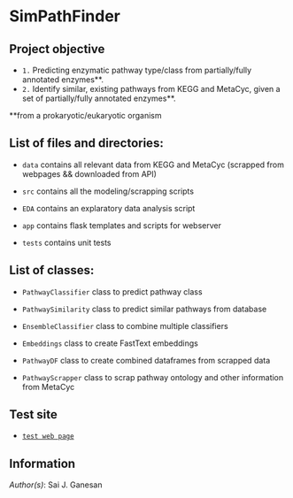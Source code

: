 # SimPathFinder

## Project objective 
- `1.` Predicting enzymatic pathway type/class from partially/fully annotated enzymes**.
- `2.` Identify similar, existing pathways from KEGG and MetaCyc, given a set of partially/fully annotated enzymes**. 

**from a prokaryotic/eukaryotic organism


## List of files and directories:

- `data`     contains all relevant data from KEGG and MetaCyc (scrapped from webpages && downloaded from API) 

- `src`      contains all the modeling/scrapping scripts  

- `EDA`      contains an explaratory data analysis script

- `app`      contains flask templates and scripts for webserver

- `tests`    contains unit tests

## List of classes:

- `PathwayClassifier`  class to predict pathway class
             
- `PathwaySimilarity`  class to predict similar pathways from database 

- `EnsembleClassifier` class to combine multiple classifiers
                  
- `Embeddings` class to create FastText embeddings

- `PathwayDF` class to create combined dataframes from scrapped data

- `PathwayScrapper` class to scrap pathway ontology and other information from MetaCyc 

## Test site 

- [`test web page`](https://modbase.compbio.ucsf.edu/SimPathFinder/) 

## Information

_Author(s)_: Sai J. Ganesan


